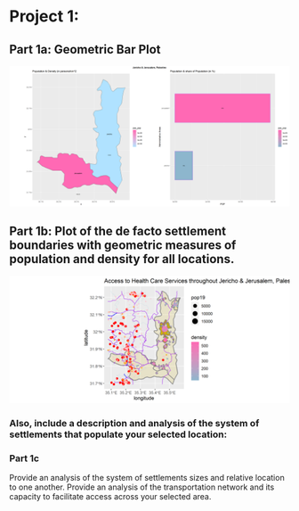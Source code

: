 # Project 1:

## Part 1a: Geometric Bar Plot 
![](jer_jer.png)


## Part 1b: Plot of the de facto settlement boundaries with geometric measures of population and density for all locations.

![](defacto_.png)
### Also, include a description and analysis of the system of settlements that populate your selected location:



### Part 1c

Provide an analysis of the system of settlements sizes and relative location to one another.
Provide an analysis of the transportation network and its capacity to facilitate access across your selected area.

